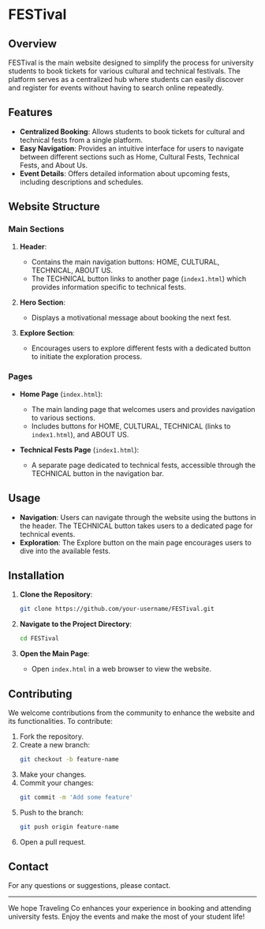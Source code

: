 # FESTival

## Overview

FESTival is the main website designed to simplify the process for university students to book tickets for various cultural and technical festivals. The platform serves as a centralized hub where students can easily discover and register for events without having to search online repeatedly.

## Features

- **Centralized Booking**: Allows students to book tickets for cultural and technical fests from a single platform.
- **Easy Navigation**: Provides an intuitive interface for users to navigate between different sections such as Home, Cultural Fests, Technical Fests, and About Us.
- **Event Details**: Offers detailed information about upcoming fests, including descriptions and schedules.

## Website Structure

### Main Sections

1. **Header**: 
    - Contains the main navigation buttons: HOME, CULTURAL, TECHNICAL, ABOUT US.
    - The TECHNICAL button links to another page (`index1.html`) which provides information specific to technical fests.

2. **Hero Section**:
    - Displays a motivational message about booking the next fest.

3. **Explore Section**:
    - Encourages users to explore different fests with a dedicated button to initiate the exploration process.

### Pages

- **Home Page** (`index.html`): 
    - The main landing page that welcomes users and provides navigation to various sections.
    - Includes buttons for HOME, CULTURAL, TECHNICAL (links to `index1.html`), and ABOUT US.

- **Technical Fests Page** (`index1.html`): 
    - A separate page dedicated to technical fests, accessible through the TECHNICAL button in the navigation bar.

## Usage

- **Navigation**: Users can navigate through the website using the buttons in the header. The TECHNICAL button takes users to a dedicated page for technical events.
- **Exploration**: The Explore button on the main page encourages users to dive into the available fests.

## Installation

1. **Clone the Repository**:
    ```bash
    git clone https://github.com/your-username/FESTival.git
    ```

2. **Navigate to the Project Directory**:
    ```bash
    cd FESTival
    ```

3. **Open the Main Page**:
    - Open `index.html` in a web browser to view the website.

## Contributing

We welcome contributions from the community to enhance the website and its functionalities. To contribute:

1. Fork the repository.
2. Create a new branch:
    ```bash
    git checkout -b feature-name
    ```
3. Make your changes.
4. Commit your changes:
    ```bash
    git commit -m 'Add some feature'
    ```
5. Push to the branch:
    ```bash
    git push origin feature-name
    ```
6. Open a pull request.


## Contact

For any questions or suggestions, please contact.

---

We hope Traveling Co enhances your experience in booking and attending university fests. Enjoy the events and make the most of your student life!
